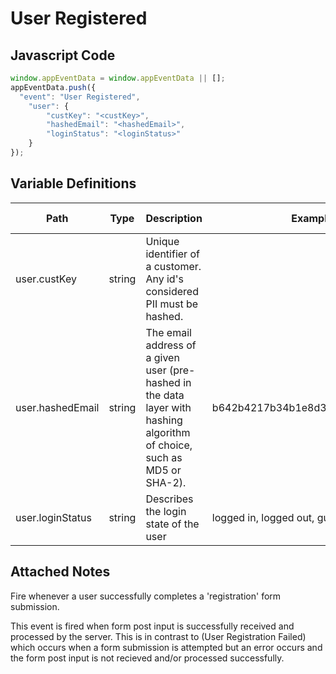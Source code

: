 # User Registered

### 

## Javascript Code
```js
window.appEventData = window.appEventData || [];
appEventData.push({
  "event": "User Registered",
    "user": {
        "custKey": "<custKey>",
        "hashedEmail": "<hashedEmail>",
        "loginStatus": "<loginStatus>"
    }
});
```

## Variable Definitions

|Path|Type|Description|Example|Pattern|Min Length|Max Length|Minimum|Maximum|Multiple Of|
| --- | --- | --- | --- | --- | --- | --- | --- | --- | --- |
|user.custKey|string|Unique identifier of a customer.  Any id's considered PII must be hashed. ||||||||
|user.hashedEmail|string|The email address of a given user \(pre-hashed in the data layer with hashing algorithm of choice, such as MD5 or SHA-2\).|b642b4217b34b1e8d3bd915fc65c4452|||||||
|user.loginStatus|string|Describes the login state of the user|logged in, logged out, guest|||||||

## Attached Notes

<p dir="auto">Fire whenever a user successfully completes a 'registration' form submission.</p>
<p dir="auto">This event is fired when form post input is successfully received and processed by the server. This is in contrast to (User Registration Failed) which occurs when a form submission is attempted but an error occurs and the form post input is not recieved and/or processed successfully.</p>
